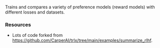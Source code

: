 Trains and compares a variety of preference models (reward models) with different losses and datasets.

### Resources
- Lots of code forked from https://github.com/CarperAI/trlx/tree/main/examples/summarize_rlhf.